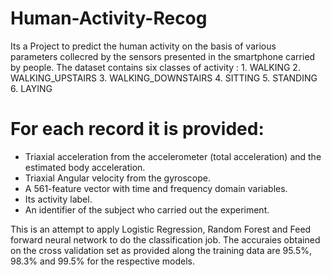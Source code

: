 # Human-Activity-Recog
 Its a Project to predict the human activity on the basis of various parameters collecred by the sensors presented in the smartphone carried by people.
 The dataset contains six classes of activity :
      1. WALKING
      2. WALKING_UPSTAIRS
      3. WALKING_DOWNSTAIRS
      4. SITTING
      5. STANDING
      6. LAYING
      
 For each record it is provided:
======================================

- Triaxial acceleration from the accelerometer (total acceleration) and the estimated body acceleration.
- Triaxial Angular velocity from the gyroscope. 
- A 561-feature vector with time and frequency domain variables. 
- Its activity label. 
- An identifier of the subject who carried out the experiment.

This is an attempt to apply Logistic Regression, Random Forest and Feed  forward neural network to do the classification job.
The accuraies obtained on the cross validation set as provided along the training data are 95.5%, 98.3% and 99.5% for the respective models.
